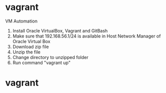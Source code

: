 # vagrant
VM Automation

1. Install Oracle VirtualBox, Vagrant and GitBash 
2. Make sure that 192.168.56.1/24 is available in Host Network Manager of Oracle Virtual Box
3. Download zip file
4. Unzip the file
5. Change directory to unzipped folder 
6. Run command "vagrant up"
# vagrant
